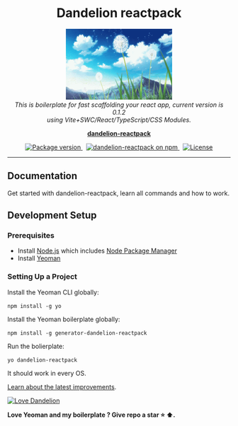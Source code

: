 <h1 align="center">Dandelion reactpack</h1>

<p align="center">
  <img src="./assets/images/dandelion.gif" alt="dandelion-logo" width="240px" height="160px"/>
  <br>
  <em>This is boilerplate for fast scaffolding your react app, current version is 0.1.2
    <br> using Vite+SWC/React/TypeScript/CSS Modules.</em>
  <br>
</p>

<p align="center">
  <a href="https://www.npmjs.com/package/generator-dandelion-reactpack?activeTab=readme"><strong>dandelion-reactpack</strong></a>
  <br>
</p>

<p align="center">
  <a href="https://github.com/WaveOfDandelions/generator-dandelion-reactpack/releases">
    <img src="https://img.shields.io/npm/v/generator-dandelion-reactpack" 
      alt="Package version" />
  </a>&nbsp;
  <a href="https://www.npmjs.com/generator-dandelion-reactpack">
    <img src="https://img.shields.io/npm/dy/generator-dandelion-reactpack" 
      alt="dandelion-reactpack on npm" />
  </a>&nbsp;
  <a href="https://discord.gg/angular">
    <img src="https://img.shields.io/npm/l/generator-dandelion-reactpack" 
    alt="License" />
  </a>
</p>
<hr>

## Documentation

Get started with dandelion-reactpack, learn all commands and how to work.

## Development Setup

### Prerequisites

- Install [Node.js] which includes [Node Package Manager][npm]
- Install [Yeoman][yo]

### Setting Up a Project

Install the Yeoman CLI globally:

```
npm install -g yo
```

Install the Yeoman boilerplate globally:

```
npm install -g generator-dandelion-reactpack
```

Run the bolierplate:

```
yo dandelion-reactpack
```

It should work in every OS.

[Learn about the latest improvements][changelog].

[![Love Dandelion](https://img.shields.io/badge/dandelion-reactpack)](https://github.com/WaveOfDandelions/generator-dandelion-reactpack)

**Love Yeoman and my boilerplate ? Give repo a star :star: :arrow_up:.**

[contributing]: CONTRIBUTING.md
[quickstart]: https://angular.io/start
[changelog]: CHANGELOG.md
[node.js]: https://nodejs.org/
[npm]: https://www.npmjs.com/get-npm
[yo]: https://yeoman.io/
